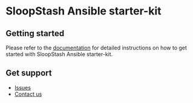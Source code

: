 # SloopStash Ansible starter-kit


## Getting started
Please refer to the [documentation](https://sloopstash.com/documentation/toolkit/configuration-management/ansible/index.html) for detailed instructions on how to get started with SloopStash Ansible starter-kit.


## Get support
- [Issues](https://github.com/sloopstash/kickstart-docker/issues)
- [Contact us](https://sloopstash.com/contact.html)

